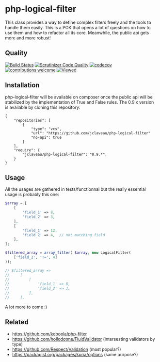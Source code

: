 # php-logical-filter
This class provides a way to define complex filters freely and the tools to handle them easily.
This is a POK that opens a lot of questions on how to use them and how to refactor all its core. Meanwhile, the public api gets more and more robust!

## Quality
[![Build Status](https://travis-ci.org/jclaveau/php-logical-filter.png?branch=master)](https://travis-ci.org/jclaveau/php-logical-filter)
[![Scrutinizer Code Quality](https://scrutinizer-ci.com/g/jclaveau/php-logical-filter/badges/quality-score.png?b=master)](https://scrutinizer-ci.com/g/jclaveau/php-logical-filter/?branch=master)
[![codecov](https://codecov.io/gh/jclaveau/php-logical-filter/branch/master/graph/badge.svg)](https://codecov.io/gh/jclaveau/php-logical-filter)
[![contributions welcome](https://img.shields.io/badge/contributions-welcome-brightgreen.svg?style=flat)](https://github.com/jclaveau/php-logical-filter/issues)
[![Viewed](http://hits.dwyl.com/jclaveau/php-logical-filter.svg)](http://hits.dwyl.com/jclaveau/php-logical-filter)

## Installation

php-logical-filter will be available on composer once the public api will be stabilized by the implementation of True and False rules.
The 0.9.x version is available by cloning this repository:

```
{
    "repositories": [
        {
            "type": "vcs",
            "url": "https://github.com/jclaveau/php-logical-filter"
            "no-api": true
        }
    ],
    "require": {
        "jclaveau/php-logical-filter": "0.9.*",
    }
}
```

## Usage

All the usages are gathered in tests/functionnal but the really essential usage is probably this one:
```php
$array = [
    [
        'field_1' => 8,
        'field_2' => 3,
    ],
    [
        'field_1' => 12,
        'field_2' => 4,  // not matching field
    ],
];

$filtered_array = array_filter( $array, new LogicalFilter(
    ['field_2', '!=', 4]
));

// $filtered_array =>
//     [
//         [
//             'field_1' => 8,
//             'field_2' => 3,
//         ],
//     ],

```

A lot more to come :)


## Related

+ https://github.com/keboola/php-filter
+ https://github.com/hollodotme/FluidValidator (intersesting validators by type)
+ https://github.com/Respect/Validation (most popular?)
+ https://packagist.org/packages/kuria/options (same purpose?)
